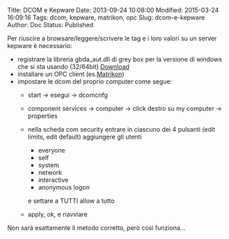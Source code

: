 Title: DCOM e Kepware
Date: 2013-09-24 10:08:00
Modified: 2015-03-24 16:09:16
Tags: dcom, kepware, matrikon, opc
Slug: dcom-e-kepware
Author: Doc
Status: Published

Per riuscire a browsare/leggere/scrivere le tag e i loro valori su un
server kepware è necessario:

* registrare la libreria gbda\_aut.dll di grey box per la versione di windows che si sta usando (32/64bit) [Download](https://gray-box.net/download_daawrapper.php?lang=en)
* installare un OPC client (es.[Matrikon](https://www.matrikonopc.com/downloads/types/software/index.aspx))
* impostare le dcom del proprio computer come segue:
  * start -> esegui -> dcomcnfg
  * component services -> computer -> click destro su my computer -> properties
  * nella scheda com security entrare in ciascuno dei 4 pulsanti (edit limits, edit default) aggiungere gli utenti
    * everyone
    * self
    * system
    * network
    * interactive
    * anonymous logon

    e settare a TUTTI allow a tutto
  * apply, ok, e riavviare

Non sarà esattamente il metodo corretto, però così funziona...
